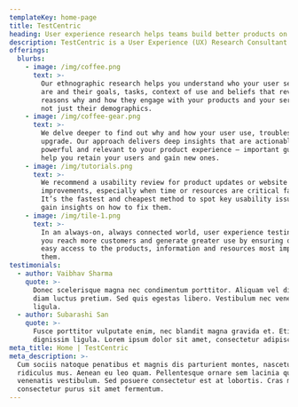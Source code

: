 ```yaml
---
templateKey: home-page
title: TestCentric
heading: User experience research helps teams build better products on smaller budgets
description: TestCentric is a User Experience (UX) Research Consultant for Startups
offerings:
  blurbs:
    - image: /img/coffee.png
      text: >-
        Our ethnographic research helps you understand who your user segments
        are and their goals, tasks, context of use and beliefs that reveal the
        reasons why and how they engage with your products and your services,
        not just their demographics.
    - image: /img/coffee-gear.png
      text: >-
        We delve deeper to find out why and how your user use, troubleshoot and
        upgrade. Our approach delivers deep insights that are actionable,
        powerful and relevant to your product experience – important guidance to
        help you retain your users and gain new ones.
    - image: /img/tutorials.png
      text: >-
        We recommend a usability review for product updates or website
        improvements, especially when time or resources are critical factors.
        It’s the fastest and cheapest method to spot key usability issues and
        gain insights on how to fix them.
    - image: /img/tile-1.png
      text: >-
        In an always-on, always connected world, user experience testing helps
        you reach more customers and generate greater use by ensuring quick and
        easy access to the products, information and resources most important to
        them.
testimonials:
  - author: Vaibhav Sharma
    quote: >-
      Donec scelerisque magna nec condimentum porttitor. Aliquam vel diam sed
      diam luctus pretium. Sed quis egestas libero. Vestibulum nec venenatis
      ligula.
  - author: Subarashi San
    quote: >-
      Fusce porttitor vulputate enim, nec blandit magna gravida et. Etiam et
      dignissim ligula. Lorem ipsum dolor sit amet, consectetur adipiscing elit.
meta_title: Home | TestCentric
meta_description: >-
  Cum sociis natoque penatibus et magnis dis parturient montes, nascetur
  ridiculus mus. Aenean eu leo quam. Pellentesque ornare sem lacinia quam
  venenatis vestibulum. Sed posuere consectetur est at lobortis. Cras mattis
  consectetur purus sit amet fermentum.
---
```


